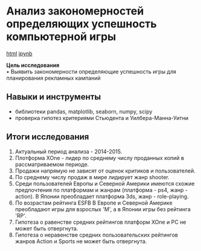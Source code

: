 # Анализ закономерностей определяющих успешность компьютерной игры

[html](https://github.com/Lud2022/Portfolio/blob/main/Анализ%20закономерностей%20определяющих%20успешность%20компьютерной%20игры/Анализ%20закономерностей%20определяющих%20успешность%20компьютерной%20игры.html)   [ipynb](https://github.com/Lud2022/Portfolio/blob/main/Анализ%20закономерностей%20определяющих%20успешность%20компьютерной%20игры/Анализ%20закономерностей%20определяющих%20успешность%20компьютерной%20игры.ipynb)
 
**Цель исследования** <br/>
•	Выявить закономерности определяющие успешность игры для планирования рекламных кампаний

## Навыки и инструменты

- библиотеки pandas, matplotlib, seaborn, numpy, scipy
- проверка гипотез критериями Стьюдента и Уилбера-Манна-Уитни

## Итоги исследования

1. Актуальный период анализа - 2014-2015.
2. Плотформа  XOne - лидер по среднему числу проданных копий в рассматриваемом периоде.
3. Продажи напрямую не зависят от оценок критиков и пользователей.
4. По среднему числу продаж в мире лидирует жанр shooter.
5. Среди пользователей Европы и Северной Америки имеются схожие предпочтения по платформам и жанрам (платформа - ps4, жанр - action). В Японии преобладает платформа 3ds, жанр - role-playing.
6. По возрастам рейтинга ЕSFB В Европе и Северной Америке преобладают игры для взрослых 'M', а в Японии игры без рейтинга 'RP'.
7. Гипотеза о равенстве средних рейтингов платформ XOne и РС не может быть отвергнута.
8. Гипотеза о неравенстве средних пользовательских рейтингов жанров Action и Sports не может быть отвергнута.
